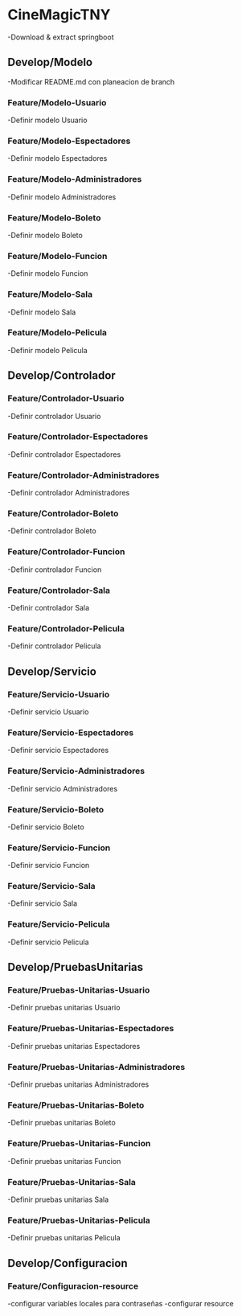 # CineMagicTNY
-Download & extract springboot
## Develop/Modelo
-Modificar README.md con planeacion de branch
### Feature/Modelo-Usuario
-Definir modelo Usuario
### Feature/Modelo-Espectadores
-Definir modelo Espectadores
### Feature/Modelo-Administradores
-Definir modelo Administradores
### Feature/Modelo-Boleto
-Definir modelo Boleto
### Feature/Modelo-Funcion
-Definir modelo Funcion
### Feature/Modelo-Sala
-Definir modelo Sala
### Feature/Modelo-Pelicula
-Definir modelo Pelicula

## Develop/Controlador
### Feature/Controlador-Usuario
-Definir controlador Usuario
### Feature/Controlador-Espectadores
-Definir controlador Espectadores
### Feature/Controlador-Administradores
-Definir controlador Administradores
### Feature/Controlador-Boleto
-Definir controlador Boleto
### Feature/Controlador-Funcion
-Definir controlador Funcion
### Feature/Controlador-Sala
-Definir controlador Sala
### Feature/Controlador-Pelicula
-Definir controlador Pelicula

## Develop/Servicio
### Feature/Servicio-Usuario
-Definir servicio Usuario
### Feature/Servicio-Espectadores
-Definir servicio Espectadores
### Feature/Servicio-Administradores
-Definir servicio Administradores
### Feature/Servicio-Boleto
-Definir servicio Boleto
### Feature/Servicio-Funcion
-Definir servicio Funcion
### Feature/Servicio-Sala
-Definir servicio Sala
### Feature/Servicio-Pelicula
-Definir servicio Pelicula

## Develop/PruebasUnitarias
### Feature/Pruebas-Unitarias-Usuario
-Definir pruebas unitarias Usuario
### Feature/Pruebas-Unitarias-Espectadores
-Definir pruebas unitarias Espectadores
### Feature/Pruebas-Unitarias-Administradores
-Definir pruebas unitarias Administradores
### Feature/Pruebas-Unitarias-Boleto
-Definir pruebas unitarias Boleto
### Feature/Pruebas-Unitarias-Funcion
-Definir pruebas unitarias Funcion
### Feature/Pruebas-Unitarias-Sala
-Definir pruebas unitarias Sala
### Feature/Pruebas-Unitarias-Pelicula
-Definir pruebas unitarias Pelicula

## Develop/Configuracion
### Feature/Configuracion-resource
-configurar variables locales para contraseñas
-configurar resource
